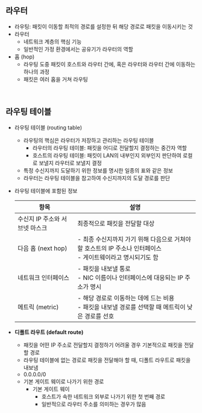 ## 라우터
- 라우팅: 패킷이 이동할 최적의 경로를 설정한 뒤 해당 경로로 패킷을 이동시키는 것
- 라우터
  - 네트워크 계층의 핵심 기능
  - 일반적인 가정 환경에서는 공유기가 라우터의 역할
- 홉 (hop)
  - 라우팅 도중 패킷이 호스트와 라우터 간에, 혹은 라우터와 라우터 간에 이동하는 하나의 과정
  - 패킷은 여러 홉을 거쳐 라우팅
<br/>

## 라우팅 테이블
- 라우팅 테이블 (routing table)
  - 라우팅의 핵심은 라우터가 저장하고 관리하는 라우팅 테이블
    - 라우터의 라우팅 테이블: 패킷을 어디로 전달할지 결정하는 중간자 역할
    - 호스트의 라우팅 테이블: 패킷이 LAN의 내부인지 외부인지 판단하여 로컬로 보낼지 라우터로 보낼지 결정
  - 특정 수신지까지 도달하기 위한 정보를 명시한 일종의 표와 같은 정보
  - 라우터는 라우팅 테이블을 참고하여 수신지까지의 도달 경로를 판단
- 라우팅 테이블에 포함된 정보

  | 항목                     | 설명 |
  |--------------------------|------|
  | 수신지 IP 주소와 서브넷 마스크 | 최종적으로 패킷을 전달할 대상 |
  | 다음 홉 (next hop)       | - 최종 수신지까지 가기 위해 다음으로 거쳐야 할 호스트의 IP 주소나 인터페이스 <br/>- 게이트웨이라고 명시되기도 함 |
  | 네트워크 인터페이스       | - 패킷을 내보낼 통로<br/>- NIC 이름이나 인터페이스에 대응되는 IP 주소가 명시 |
  | 메트릭 (metric)          | - 해당 경로로 이동하는 데에 드는 비용<br/>- 패킷을 내보낼 경로를 선택할 때 메트릭이 낮은 경로를 선호 |

- **디폴트 라우트 (default route)**
  - 패킷을 어떤 IP 주소로 전달할지 결정하기 어려울 경우 기본적으로 패킷을 전달할 경로
  - 라우팅 테이블에 없는 경로로 패킷을 전달해야 할 때, 디폴트 라우트로 패킷을 내보냄
  - 0.0.0.0/0
  - 기본 게이트 웨이로 나가기 위한 경로
    - 기본 게이트 웨이
      - 호스트가 속한 네트워크 외부로 나가기 위한 첫 번째 경로
      - 일반적으로 라우터 주소를 의미하는 경우가 많음 
